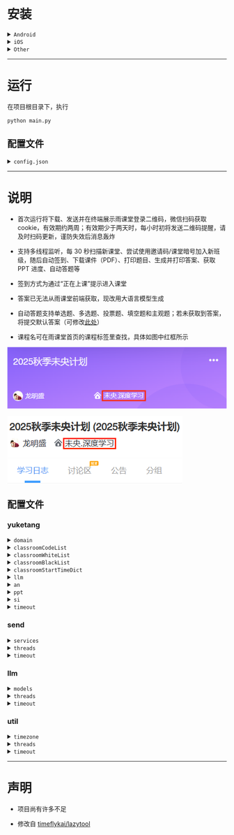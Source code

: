 # 安装

<details>
<summary><code>Android</code></summary>

## 安装 Termux

Termux 是一个面向 Android 的开源终端仿真器和 Linux 环境应用。它通过应用包管理系统提供了一系列 Unix 软件包，可以直接在 Android 设备上运行，详细介绍及安装方法移步[官网](https://termux.dev/cn/index.html)，使用需要一定 Linux 基础

## 使用 Termux

启动 Termux，进入命令行界面，为获取系统文件权限，输入
```shell
termux-setup-storage
```
为查看当前目录，输入
```shell
pwd
```
每次启动当前目录默认为 `/data/data/com.termux/files/home/`，未获取 root 权限时文件管理器无法访问该目录。如未 root，之后在此目录下运行程序请提前修改 `config.json`（熟悉程序后推荐使用，具体见后续 **运行** 及 **说明** ），否则应使用`cp`工具将文件从 `/data/data/com.termux/files/home/` 传输到 `/storage/emulated/0/`（手机内部存储**根目录**，可用文件管理器直接访问）

也可切换当前目录到内部存储，即输入
```shell
cd /storage/emulated/0
```
此时可直接在文件管理器中查看并修改文件，推荐小白使用

## 安装项目及依赖
```shell
pkg update
pkg upgrade -y
pkg install -y python git libjpeg-turbo python-pillow zbar
git clone https://github.com/thuhollow2/Hetangyuketang.git # 如需提前修改文件，可先自行fork
cd Hetangyuketang
pip install -r requirements.txt
```

</details>

<details>
<summary><code>iOS</code></summary>

## 安装 iSH Shell

iSH Shell 是一款运行在 iOS 系统上的 App，可以运行 Linux Shell，底层操作系统基于 Alpine Linux。它提供标准的 Linux 命令行接口，使用 apk 包管理器安装和管理软件包，无需越狱，可从 [App Store](https://apps.apple.com/app/ish-shell/id1436902243) 下载，使用需要一定 Linux 基础

## 使用 iSH Shell

启动 iSH，进入命令行界面，输入
```shell
pwd
```
查看当前目录，每次启动当前目录默认为 `/root` ，可在 **文件** > **浏览** > **iSH** > **root 文件夹** 访问，之后运行程序可在此查看或修改文件

## 安装项目及依赖
```shell
apk update
apk upgrade
apk add python3 py3-pip git py3-pillow zbar
ln -sf /usr/bin/python3 /usr/bin/python
git clone https://github.com/thuhollow2/Hetangyuketang.git # 如需提前修改文件，可先自行fork
cd Hetangyuketang
pip install -r requirements.txt
```

</details>

<details>
<summary><code>Other</code></summary>

下载本项目后，切换到项目根目录，执行以下命令安装依赖

```shell
pip install -r requirements.txt 
```
 - `pyzbar` 是对 **ZBar** 的 Python 封装，本身需要系统里有 **libzbar** 动态库；非 Windows 上必须先装 zbar 才能用，详情见 [pyzbar 安装说明](https://github.com/NaturalHistoryMuseum/pyzbar#installation)

</details>

---
# 运行

在项目根目录下，执行

```shell
python main.py
```

## 配置文件
<details>
<summary><code>config.json</code></summary>

```json
{
    "yuketang": {
        "domain": "pro.yuketang.cn",
        "classroomCodeList": ["YVQ6QC", "7DEN3A"],
        "classroomWhiteList": [],
        "classroomBlackList": ["未央.机器学习", "未央.深度学习"],
        "classroomStartTimeDict": {
            "未央.机器学习": {"1": "08:00", "2": "13:30"},
            "未央.深度学习": {"1": "13:30"}
        },
        "llm": false,
        "an": false,
        "ppt": false,
        "si": false,
        "timeout": 30
    },
    "send": {
        "services": [
            {
                "name": "wechat",
                "enabled": false,
                "type": "wechat",
                "touser": "@all",
                "agentId": "####",
                "secret": "####",
                "companyId": "####",
                "msgLimit": 500,
                "dataLimit": 20971520
            },
            {
                "name": "dingtalk",
                "enabled": false,
                "type": "dingtalk",
                "appKey": "####",
                "appSecret": "####",
                "robotCode": "####",
                "openConversationId": "####",
                "msgLimit": 3000,
                "dataLimit": 20971520
            },
            {
                "name": "feishu",
                "enabled": false,
                "type": "feishu",
                "appId": "####",
                "appSecret": "####",
                "openId": "####",
                "msgLimit": 10000,
                "dataLimit": 31457280
            }
        ],
        "threads": 5,
        "timeout": 30
    },
    "llm": {
        "models": [
            {
                "name": "openai-o4-mini",
                "enabled": false,
                "type": "openai",
                "apiKey": "####",
                "model": "o4-mini",
                "prompt": "You are a helpful assistant.",
                "score": 100
            },
            {
                "name": "claude-3-5",
                "enabled": false,
                "type": "claude",
                "apiKey": "####",
                "model": "claude-3-5",
                "prompt": "You are a helpful assistant.",
                "temperature": 0.2,
                "score": 100
            },
            {
                "name": "grok-4-0709",
                "enabled": false,
                "type": "grok",
                "apiKey": "####",
                "model": "grok-4-0709",
                "prompt": "You are a helpful assistant.",
                "temperature": 0.2,
                "score": 100
            },
            {
                "name": "gemini-2.5-flash",
                "enabled": false,
                "type": "gemini",
                "apiKey": "####",
                "model": "gemini-2.5-flash",
                "prompt": "You are a helpful assistant.",
                "temperature": 0.2,
                "score": 100
            },
            {
                "name": "cloudflare-llama-4-scout-17b",
                "enabled": false,
                "type": "cloudflare",
                "accountId": "####",
                "apiToken": "####",
                "model": "@cf/meta/llama-4-scout-17b-16e-instruct",
                "prompt": "You are a helpful assistant.",
                "temperature": 0.2,
                "score": 100
            },
            {
                "name": "openrouter-gpt-oss-20b",
                "enabled": false,
                "type": "openrouter",
                "apiKey": "####",
                "model": "openai/gpt-oss-20b:free",
                "prompt": "You are a helpful assistant.",
                "temperature": 0.2,
                "score": 100
            },
            {
                "name": "poixe-gemini-2.5-flash",
                "enabled": false,
                "type": "poixe",
                "apiKey": "####",
                "model": "gemini-2.5-flash:free",
                "prompt": "You are a helpful assistant.",
                "temperature": 0.2,
                "score": 100
            },
            {
                "name": "siliconflow-glm-4.1v-9b-thinking",
                "enabled": false,
                "type": "siliconflow",
                "apiKey": "####",
                "model": "THUDM/GLM-4.1V-9B-Thinking",
                "prompt": "You are a helpful assistant.",
                "temperature": 0.2,
                "score": 100
            },
            {
                "name": "infinigence-glm-4.5v",
                "enabled": false,
                "type": "infinigence",
                "apiKey": "####",
                "model": "glm-4.5v",
                "prompt": "You are a helpful assistant.",
                "temperature": 0.2,
                "score": 100
            },
            {
                "name": "zhipu-glm-4.1v-thinking-flash",
                "enabled": false,
                "type": "zhipu",
                "apiKey": "####",
                "model": "GLM-4.1V-Thinking-Flash",
                "prompt": "You are a helpful assistant.",
                "temperature": 0.2,
                "score": 100
            },
            {
                "name": "dmxapi-glm-4.1v-9b-thinking",
                "enabled": false,
                "type": "dmxapi",
                "apiKey": "####",
                "model": "GLM-4.1V-9B-Thinking",
                "prompt": "You are a helpful assistant.",
                "temperature": 0.2,
                "score": 100
            },
            {
                "name": "modelscope-intern-s1",
                "enabled": false,
                "type": "modelscope",
                "accessToken": "####",
                "model": "Shanghai_AI_Laboratory/Intern-S1",
                "prompt": "You are a helpful assistant.",
                "temperature": 0.2,
                "score": 100
            }
        ],
        "threads": 5,
        "timeout": 300
    },
    "util": {
        "timezone": "Asia/Shanghai",
        "threads": 20,
        "timeout": 30
    }
}
```

</details>

---
# 说明

 - 首次运行将下载、发送并在终端展示雨课堂登录二维码，微信扫码获取 cookie，有效期约两周；有效期少于两天时，每小时初将发送二维码提醒，请及时扫码更新，谨防失效后消息轰炸

 - 支持多线程监听，每 30 秒扫描新课堂、尝试使用邀请码/课堂暗号加入新班级，随后自动签到、下载课件（PDF）、打印题目、生成并打印答案、获取 PPT 进度、自动答题等

 - 签到方式为通过“正在上课”提示进入课堂

 - 答案已无法从雨课堂前端获取，现改用大语言模型生成

 - 自动答题支持单选题、多选题、投票题、填空题和主观题；若未获取到答案，将提交默认答案（可修改[此处](yuketang.py#L351-L362)）

 - 课程名可在雨课堂首页的课程标签里查找，具体如图中红框所示

 ![](classroomName-1.png)
 
 ![](classroomName-2.png)

## 配置文件

### yuketang

<details>
<summary><code>domain</code></summary>

雨课堂域名
| 网站 | 域名 |
| -------- | -------- |
| 雨课堂 | [www.yuketang.cn](https://www.yuketang.cn) |
| 荷塘雨课堂 | [pro.yuketang.cn](https://pro.yuketang.cn) |
| 长江雨课堂 | [changjiang.yuketang.cn](https://changjiang.yuketang.cn) |
| 黄河雨课堂 | [huanghe.yuketang.cn](https://huanghe.yuketang.cn) |

</details>

<details>
<summary><code>classroomCodeList</code></summary>

邀请码/课堂暗号列表。每 30 秒尝试加入相应班级，班级满员时可启用此功能待成员退出抢占名额

</details>

<details>
<summary><code>classroomWhiteList</code></summary>

课程白名单。记录课程名，优先级低于黑名单，课程名采用完全匹配，为空时不启用

</details>

<details>
<summary><code>classroomBlackList</code></summary>

课程黑名单。记录课程名，优先级高于白名单，课程名采用完全匹配，为空时不启用

</details>

<details>
<summary><code>classroomStartTimeDict</code></summary>

课程星期内各日最早进入时间。课程名采用完全匹配；使用指定时区，周一-周日对应 `1 - 7`，时间格式为 `HH:MM`；当日时间值不为空且此时早于该值不签到，数字或时间为空不启用

</details>

<details>
<summary><code>llm</code></summary>

是否使用大语言模型生成答案

</details>

<details>
<summary><code>an</code></summary>

是否自动答题

</details>

<details>
<summary><code>ppt</code></summary>

是否发送 PPT 文件

</details>

<details>
<summary><code>si</code></summary>

是否实时推送 PPT 进度

</details>

<details>
<summary><code>timeout</code></summary>

连接雨课堂的超时秒数

</details>

### send

<details>
<summary><code>services</code></summary>

推送方式配置，目前支持企业微信、钉钉、飞书

#### 通用字段
| 字段 | 说明 |
| --- | --- |
| name | 服务名称（自定义，用于通行密钥标识） |
| enabled | 是否启用 |
| type | 服务类型（wechat/dingtalk/feishu） |
| msgLimit | 单次文本长度限制（字符） |
| dataLimit | 单次文件大小限制（字节） |

#### 服务凭证

 - 企业微信：[注册企业微信](https://work.weixin.qq.com/wework_admin/register_wx?from=myhome)、[创建应用](https://work.weixin.qq.com/wework_admin/frame#apps/createApiApp)、[**配置企业可信IP**](https://work.weixin.qq.com/wework_admin/frame#apps)，填充 `touser`、`agentId`、`secret`、`companyId`

 - 钉钉：[注册钉钉开发者账号](https://open-dev.dingtalk.com/)、[创建并发布企业内部应用（应用内创建机器人）](https://open-dev.dingtalk.com/fe/app#/corp/app)、创建群会话、[获取群会话openConversationId](https://open.dingtalk.com/tools/explorer/jsapi?id=10303)、机器人添加进群，填充 `appKey`、`appSecret`、`robotCode`、`openConversationId`

 - 飞书：[注册飞书开发者账号、创建并发布企业内部应用](https://open.feishu.cn/app?lang=zh-CN)、[开启机器人能力](https://open.feishu.cn/document/faq/trouble-shooting/how-to-enable-bot-ability)、[获取OpenId](https://open.feishu.cn/document/server-docs/im-v1/message/create)、开通权限（[*以应用的身份发消息*](https://open.feishu.cn/document/server-docs/im-v1/message/create)，[*获取与上传图片或文件资源*](https://open.feishu.cn/document/server-docs/im-v1/file/create)），填充 `appId`、`appSecret`、`openId`

#### 分块限制

单次推送有大小限制，超过将分块传输，可设置
| 推送方式 | 消息限制 (`msgLimit`) | 文件限制 (`dataLimit`) | 
| -------- | -------- | -------- |
| 企业微信 (`wx`) | 500字符 (500) | 20MB (20971520) |
| 钉钉 (`dd`) | 3000字符 (3000) | 20MB (20971520) |
| 飞书 (`fs`) | 10000字符 (10000) | 30MB (31457280) |

</details>

<details>
<summary><code>threads</code></summary>

并行服务的最大线程数

</details>

<details>
<summary><code>timeout</code></summary>

连接服务的超时秒数

</details>

### llm

<details>
<summary><code>models</code></summary>

大语言模型配置，目前支持 [OpenAI](https://platform.openai.com/docs/models)、[Claude](https://docs.claude.com/en/docs/about-claude/models/overview)、[Grok](https://docs.x.ai/docs/models)、[Gemini](https://ai.google.dev/gemini-api/docs/models)、[Cloudflare](https://developers.cloudflare.com/workers-ai/models/)、[OpenRouter](https://openrouter.ai/models)、[Poixe](https://poixe.com/model)、[硅基流动](https://cloud.siliconflow.cn/me/models)、[无问芯穹](https://cloud.infini-ai.com/genstudio/model)、[智谱](https://bigmodel.cn/console/modelcenter/square)、[DMXAPI](https://www.dmxapi.com/pricing)、[魔塔社区](https://modelscope.cn/models)等服务商或中转站

#### 通用字段
| 字段 | 说明 |
| --- | --- |
| name | 服务名称（自定义，用于答案标识） |
| enabled | 是否启用 |
| type | 服务类型（openai、claude 等） |
| model | 模型名称 |
| prompt | 系统提示词 |
| temperature | 采样温度，推荐取 `0 ~ 0.3`  |
| score | 模型评分，数值越大生成答案优先级越高 |

#### 服务凭证

可到各官网注册、充值获取填充

#### 模型选用

 - 选用模型时应综合考虑响应速度、生成质量、使用限制、费用等因素

 - 尽量使用支持 PDF 文件或图片输入的多模态模型

 - 推荐使用 OpenAI、Claude、Gemini 等大厂模型

 - 预置模型优先采用效果最好的免费模型

 - 使用非预置模型可能需要适配，可自行修改 `llm.py`

#### 答案选取

 - 多模型并行生成答案，优先选取总评分最高的结果

 - 若多个结果评分相同，选取出现频率最高的结果

 - 若有多个结果频率相同且题型为多选题，选取选项最少的结果

 - 若仍有多个结果，选取所有结果中耗时最长的模型生成的结果

#### 模型测试

使用模型前务必测试效果，确保能正确处理题目并生成合理答案

预置了[课堂文件夹](./1529274209982060032)，可用来测试各模型效果。直接运行 `llm.py` 观察输出即可

```shell
python llm.py
```

若想测试其他课堂，可在使用程序签到该课堂，生成课堂文件夹后，修改[课堂号](llm.py#L1046)

</details>

<details>
<summary><code>threads</code></summary>

并行模型的最大线程数

</details>

<details>
<summary><code>timeout</code></summary>

连接模型的超时秒数

</details>

### util

<details>
<summary><code>timezone</code></summary>

时区

</details>

<details>
<summary><code>threads</code></summary>

下载 PPT 图片的最大线程数

</details>

<details>
<summary><code>timeout</code></summary>

下载资源的超时秒数

</details>

---
# 声明

 - 项目尚有许多不足

 - 修改自 [timeflykai/lazytool](https://github.com/timeflykai/lazytool/tree/main)
